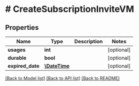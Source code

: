 # # CreateSubscriptionInviteVM

## Properties

Name | Type | Description | Notes
------------ | ------------- | ------------- | -------------
**usages** | **int** |  | [optional]
**durable** | **bool** |  | [optional]
**expired_date** | [**\DateTime**](\DateTime.md) |  | [optional]

[[Back to Model list]](../../README.md#models) [[Back to API list]](../../README.md#endpoints) [[Back to README]](../../README.md)
